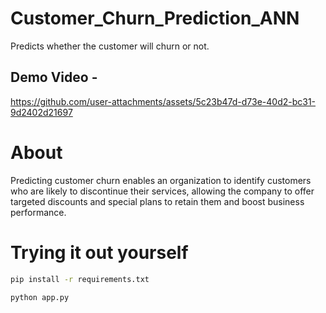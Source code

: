 # Customer_Churn_Prediction_ANN
Predicts whether the customer will churn or not. 
## Demo Video - 

https://github.com/user-attachments/assets/5c23b47d-d73e-40d2-bc31-9d2402d21697

# About
Predicting customer churn enables an organization to identify customers who are likely to discontinue their services, allowing the company to offer targeted discounts and special plans to retain them and boost business performance.

# Trying it out yourself
```bash
pip install -r requirements.txt
```
```bash
python app.py
```
